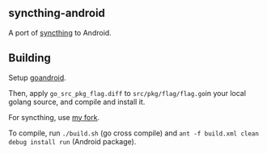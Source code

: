 ## syncthing-android

A port of [syncthing](https://github.com/calmh/syncthing) to Android.

## Building

Setup [goandroid](https://github.com/eliasnaur/goandroid).

Then, apply `go_src_pkg_flag.diff` to `src/pkg/flag/flag.go`in your local golang source, and compile and install it.

For syncthing, use [my fork](https://github.com/Nutomic/syncthing/tree/android).

To compile, run `./build.sh` (go cross compile) and `ant -f build.xml clean debug install run` (Android package).
